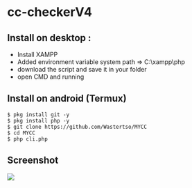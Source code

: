 # cc-checkerV4

## Install on desktop : 
- Install XAMPP
- Added environment variable system path => C:\xampp\php
- download the script and save it in your folder
- open CMD and running

## Install on android (Termux)
    $ pkg install git -y
    $ pkg install php -y
    $ git clone https://github.com/Wastertso/MYCC
    $ cd MYCC
    $ php cli.php

## Screenshot
<img src="https://github.com/ZLaxtert/cc-checkerV4/blob/main/ss%20cc%20checker%20v4.png">


